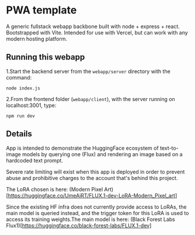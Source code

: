 # PWA template
A generic fullstack webapp backbone built with node + express + react.
Bootstrapped with Vite. Intended for use with Vercel, but can work with any modern hosting platform.

## Running this webapp

1.Start the backend server from the `webapp/server` directory with the command:

`node index.js`

2.From the frontend folder (`webapp/client`), with the server running on localhost:3001,
type:

`npm run dev`

## Details
App is intended to demonstrate the HuggingFace ecosystem of text-to-image models by querying one (Flux) and rendering an image based on a hardcoded text prompt.

Severe rate limiting will exist when this app is deployed in order to prevent abuse and prohibitive charges to the account that's behind this project.

The LoRA chosen is here: (Modern Pixel Art)[https://huggingface.co/UmeAiRT/FLUX.1-dev-LoRA-Modern_Pixel_art]

Since the existing HF infra does not currently provide access to LoRAs, the main model is queried instead, and the trigger token for this LoRA is used to access its training weights.The main model is here: (Black Forest Labs Flux1)[https://huggingface.co/black-forest-labs/FLUX.1-dev]